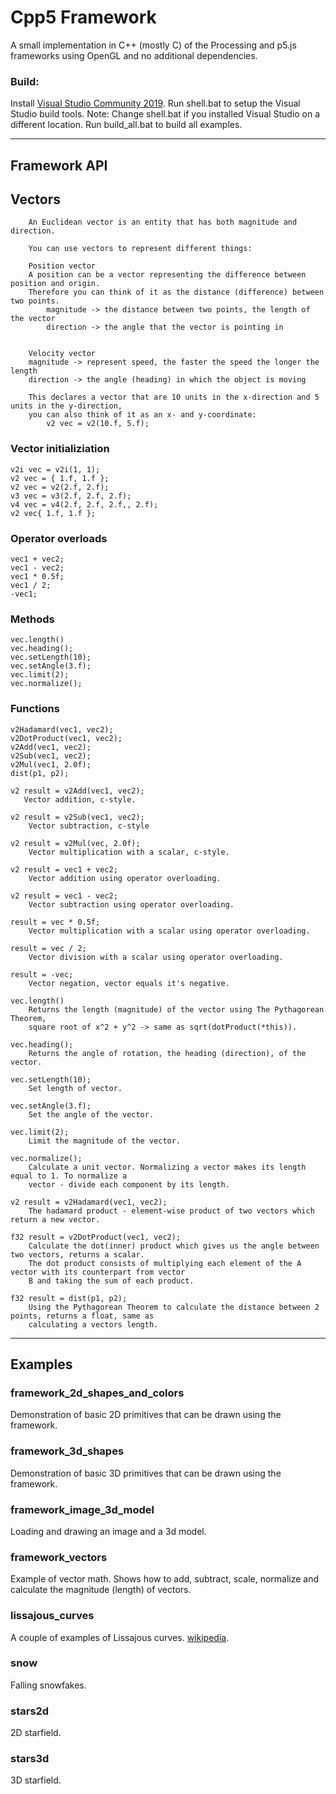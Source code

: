 # **Cpp5 Framework**
A small implementation in C++ (mostly C) of the Processing and p5.js frameworks using OpenGL and no additional dependencies.

### **Build**:
Install [Visual Studio Community 2019](https://visualstudio.microsoft.com/).
Run shell.bat to setup the Visual Studio build tools.
Note: Change shell.bat if you installed Visual Studio on a different location.
Run build_all.bat to build all examples.

---

## **Framework API**
## Vectors
        An Euclidean vector is an entity that has both magnitude and direction.
            
        You can use vectors to represent different things:
        
        Position vector
        A position can be a vector representing the difference between position and origin.
        Therefore you can think of it as the distance (difference) between two points. 
            magnitude -> the distance between two points, the length of the vector
            direction -> the angle that the vector is pointing in
        
        
        Velocity vector
        magnitude -> represent speed, the faster the speed the longer the length
        direction -> the angle (heading) in which the object is moving

        This declares a vector that are 10 units in the x-direction and 5 units in the y-direction,
        you can also think of it as an x- and y-coordinate:
            v2 vec = v2(10.f, 5.f);

### Vector initializiation
```
v2i vec = v2i(1, 1);
v2 vec = { 1.f, 1.f };
v2 vec = v2(2.f, 2.f);
v3 vec = v3(2.f, 2.f, 2.f);
v4 vec = v4(2.f, 2.f, 2.f,, 2.f);
v2 vec{ 1.f, 1.f };
```

### Operator overloads
```
vec1 + vec2;
vec1 - vec2;
vec1 * 0.5f;
vec1 / 2;
-vec1;
``` 
### Methods
```
vec.length()
vec.heading();
vec.setLength(10);
vec.setAngle(3.f);
vec.limit(2);
vec.normalize();
```

### Functions
```
v2Hadamard(vec1, vec2);
v2DotProduct(vec1, vec2);
v2Add(vec1, vec2);
v2Sub(vec1, vec2);
v2Mul(vec1, 2.0f);
dist(p1, p2);
```     

    v2 result = v2Add(vec1, vec2);
       Vector addition, c-style.
    
	v2 result = v2Sub(vec1, vec2);
        Vector subtraction, c-style
    
    v2 result = v2Mul(vec, 2.0f);
        Vector multiplication with a scalar, c-style.
    
    v2 result = vec1 + vec2;
        Vector addition using operator overloading.
    
    v2 result = vec1 - vec2;
        Vector subtraction using operator overloading.
        
    result = vec * 0.5f;
        Vector multiplication with a scalar using operator overloading.
        
    result = vec / 2;
        Vector division with a scalar using operator overloading.
        
    result = -vec;
        Vector negation, vector equals it's negative.

    vec.length()
        Returns the length (magnitude) of the vector using The Pythagorean Theorem, 
        square root of x^2 + y^2 -> same as sqrt(dotProduct(*this)).
        
    vec.heading();
        Returns the angle of rotation, the heading (direction), of the vector.
    
    vec.setLength(10);
        Set length of vector.
    
    vec.setAngle(3.f);
        Set the angle of the vector.
    
    vec.limit(2);
        Limit the magnitude of the vector.
    
    vec.normalize();
        Calculate a unit vector. Normalizing a vector makes its length equal to 1. To normalize a
        vector - divide each component by its length.
    
    v2 result = v2Hadamard(vec1, vec2);
        The hadamard product - element-wise product of two vectors which return a new vector.
    
    f32 result = v2DotProduct(vec1, vec2);
        Calculate the dot(inner) product which gives us the angle between two vectors, returns a scalar.
        The dot product consists of multiplying each element of the A vector with its counterpart from vector
        B and taking the sum of each product.
      
    f32 result = dist(p1, p2);
        Using the Pythagorean Theorem to calculate the distance between 2 points, returns a float, same as
        calculating a vectors length.
   
---
## **Examples**
### framework_2d_shapes_and_colors
Demonstration of basic 2D primitives that can be drawn using the framework.

### framework_3d_shapes
Demonstration of basic 3D primitives that can be drawn using the framework.

### framework_image_3d_model
Loading and drawing an image and a 3d model.
	
### framework_vectors
Example of vector math. Shows how to add, subtract, scale, normalize and calculate the magnitude
(length) of vectors.

### lissajous_curves
A couple of examples of Lissajous curves.
[wikipedia](https://en.wikipedia.org/wiki/Lissajous_curve).

### snow

Falling snowfakes.

### stars2d
2D starfield.

### stars3d
3D starfield.

